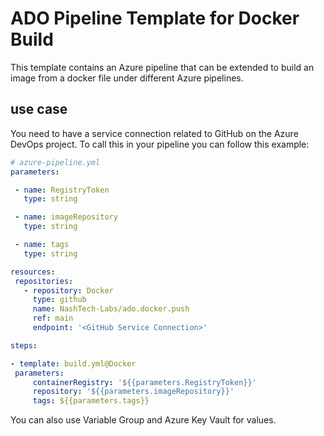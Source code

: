# ADO Pipeline Template for Docker Build

This template contains an Azure pipeline that can be extended to build an image from a docker file under different Azure pipelines.

## use case

You need to have a service connection related to GitHub on the Azure DevOps project.
To call this in your pipeline you can follow this example:

   ```yaml
  # azure-pipeline.yml
  parameters:

    - name: RegistryToken
      type: string

    - name: imageRepository
      type: string

    - name: tags
      type: string

  resources:
    repositories:
      - repository: Docker
        type: github
        name: NashTech-Labs/ado.docker.push
        ref: main
        endpoint: '<GitHub Service Connection>'

  steps:

  - template: build.yml@Docker
    parameters:
        containerRegistry: '${{parameters.RegistryToken}}'
        repository: '${{parameters.imageRepository}}'
        tags: ${{parameters.tags}}
  ```

You can also use Variable Group and Azure Key Vault for values.
